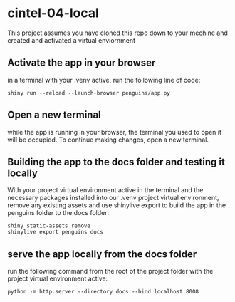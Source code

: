 # cintel-04-local

This project assumes you have cloned this repo down to your mechine and created and activated a virtual enviornment 

## Activate the app in your browser
in a terminal with your .venv active, run the following line of code:

```
shiny run --reload --launch-browser penguins/app.py
```

## Open a new terminal
while the app is running in your browser, the terminal you used to open it will be occupied. To continue making changes, open a new terminal.

## Building the app to the docs folder and testing it locally
With your project virtual environment active in the terminal and the necessary packages installed into our .venv project virtual environment, remove any existing assets and use
shinylive export to build the app in the penguins folder to the docs folder:
```
shiny static-assets remove
shinylive export penguins docs
```
## serve the app locally from the docs folder
run the following command from the root of the project folder with the project virtual environment active:
```
python -m http.server --directory docs --bind localhost 8008
```

